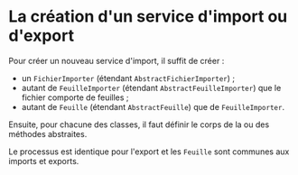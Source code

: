 # La création d'un service d'import ou d'export

Pour créer un nouveau service d'import, il suffit de créer :
* un `FichierImporter` (étendant `AbstractFichierImporter`) ;
* autant de `FeuilleImporter` (étendant `AbstractFeuilleImporter`) que le fichier comporte de feuilles ;
* autant de `Feuille` (étendant `AbstractFeuille`) que de `FeuilleImporter`.

Ensuite, pour chacune des classes, il faut définir le corps de la ou des méthodes abstraites.

Le processus est identique pour l'export et les `Feuille` sont communes aux imports et exports.
